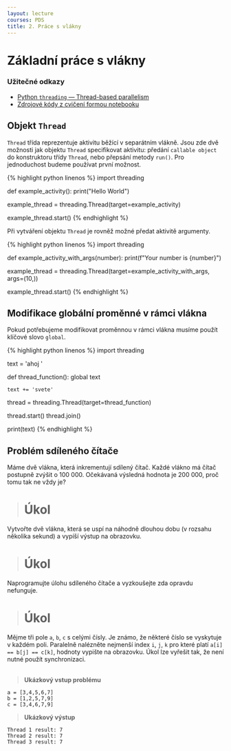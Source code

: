 ```yaml
---
layout: lecture
courses: PDS
title: 2. Práce s vlákny
---
```



# Základní práce s vlákny

### Užitečné odkazy
* [Python `threading` — Thread-based parallelism](https://docs.python.org/3/library/threading.html)
* [Zdrojové kódy z cvičení formou notebooku](/assets/files/lecture01.ipynb)

## Objekt `Thread`
`Thread` třída reprezentuje aktivitu běžící v separátním vlákně. Jsou zde dvě možnosti jak objektu `Thread` specifikovat aktivitu: předání `callable object` do konstruktoru třídy `Thread`, nebo přepsání metody `run()`. Pro jednoduchost budeme používat první možnost.

{% highlight python linenos %}
import threading

def example_activity():
    print("Hello World")

example_thread = threading.Thread(target=example_activity)

example_thread.start()
{% endhighlight %}


Při vytváření objektu `Thread` je rovněž možné předat aktivitě argumenty.

{% highlight python linenos %}
import threading

def example_activity_with_args(number):
    print(f"Your number is {number}")

example_thread = threading.Thread(target=example_activity_with_args, args=(10,))

example_thread.start()
{% endhighlight %}

## Modifikace globální proměnné v rámci vlákna
Pokud potřebujeme modifikovat proměnnou v rámci vlákna musíme použít klíčové slovo `global`.

{% highlight python linenos %}
import threading

text = 'ahoj '

def thread_function():
    global text

    text += 'svete'

thread = threading.Thread(target=thread_function)

thread.start()
thread.join()

print(text)
{% endhighlight %}

## Problém sdíleného čítače
Máme dvě vlákna, která inkrementují sdílený čítač. Každé vlákno má čítač postupně zvýšit o 100 000. Očekávaná výsledná hodnota je 200 000, proč tomu tak ne vždy je?

> # Úkol
Vytvořte dvě vlákna, která se uspí na náhodně dlouhou dobu (v rozsahu několika sekund) a vypíší výstup na obrazovku.

> # Úkol
Naprogramujte úlohu sdíleného čítače a vyzkoušejte zda opravdu nefunguje.

> # Úkol
Mějme tři pole `a`, `b`, `c` s celými čísly. Je známo, že některé číslo se vyskytuje v každém poli. Paralelně nalézněte nejmenší index `i`, `j`, `k` pro které platí `a[i] == b[j] == c[k]`, hodnoty vypište na obrazovku. Úkol lze vyřešit tak, že není nutné použít synchronizaci.
<br><br>
> **Ukázkový vstup problému**
```
a = [3,4,5,6,7]
b = [1,2,5,7,9]
c = [3,4,6,7,9]
```
> **Ukázkový výstup**
```
Thread 1 result: 7
Thread 2 result: 7
Thread 3 result: 7
```
